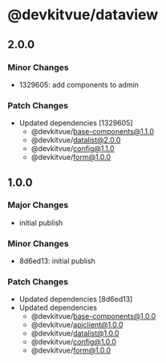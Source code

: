 # @devkitvue/dataview

## 2.0.0

### Minor Changes

- 1329605: add components to admin

### Patch Changes

- Updated dependencies [1329605]
  - @devkitvue/base-components@1.1.0
  - @devkitvue/datalist@2.0.0
  - @devkitvue/config@1.1.0
  - @devkitvue/form@1.0.0

## 1.0.0

### Major Changes

- initial publish

### Minor Changes

- 8d6ed13: initial publish

### Patch Changes

- Updated dependencies [8d6ed13]
- Updated dependencies
  - @devkitvue/base-components@1.0.0
  - @devkitvue/apiclient@1.0.0
  - @devkitvue/datalist@1.0.0
  - @devkitvue/config@1.0.0
  - @devkitvue/form@1.0.0
